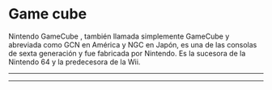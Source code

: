 # Game cube

Nintendo GameCube , también llamada simplemente GameCube y abreviada como GCN en América y NGC en Japón, es una de las consolas de sexta generación y fue fabricada por Nintendo. Es la sucesora de la Nintendo 64 y la predecesora de la Wii.

---
---
